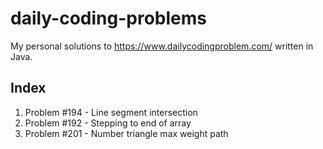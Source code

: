 # daily-coding-problems
My personal solutions to https://www.dailycodingproblem.com/ written in Java.

## Index
1. Problem #194 - Line segment intersection
2. Problem #192 - Stepping to end of array
3. Problem #201 - Number triangle max weight path
